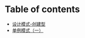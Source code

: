 # Table of contents

* [设计模式-创建型](README.md)
* [单例模式（一）](she-ji-mo-shi-chuang-jian-xing-dan-li-mo-shi-yi.md)

